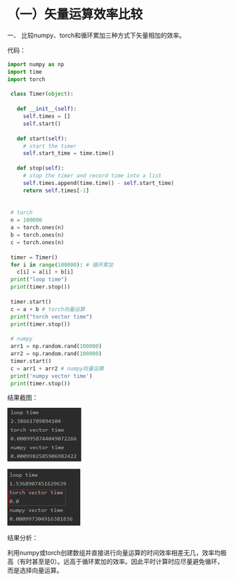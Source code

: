 # （一）矢量运算效率比较



 一、 比较numpy、torch和循环累加三种方式下矢量相加的效率。

代码：

```python
import numpy as np
import time
import torch

 class Timer(object):
    
   def __init__(self):
     self.times = []
     self.start()
 
   def start(self):
     # start the timer
     self.start_time = time.time()
 
   def stop(self):
     # stop the timer and record time into a list
     self.times.append(time.time() - self.start_time)
     return self.times[-1]
 
 
 # torch
 n = 100000
 a = torch.ones(n)
 b = torch.ones(n)
 c = torch.ones(n)
 
 timer = Timer()
 for i in range(100000): # 循环累加
   c[i] = a[i] + b[i]
 print("loop time")
 print(timer.stop())
 
 timer.start()
 c = a + b # torch向量运算
 print("torch vector time")
 print(timer.stop())
 
 # numpy
 arr1 = np.random.rand(100000)
 arr2 = np.random.rand(100000)
 timer.start()
 c = arr1 + arr2 # numpy向量运算
 print('numpy vector time')
 print(timer.stop())
```

结果截图：

![image-20200211203338087](image/image-20200211203338087.png)

![image-20200211203417970](image/image-20200211203417970.png)

结果分析：

利用numpy或torch创建数组并直接进行向量运算的时间效率相差无几，效率均极高（有时甚至是0）。远高于循环累加的效率。因此平时计算时应尽量避免循环，而是选择向量运算。
